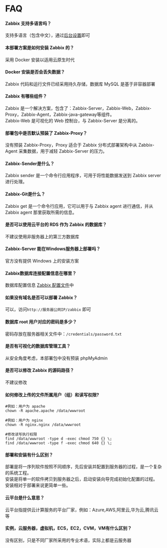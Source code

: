 # FAQ

#### Zabbix 支持多语言吗？

支持多语言（包含中文），通过[后台设置](/zh/solution-more.html#zabbix-语言包)即可

#### 本部署方案是如何安装 Zabbix 的？

采用 Docker 安装以适用云原生时代

#### Docker 安装是否会丢失数据？

Zabbix 代码和运行文件已经采用持久存储，数据库 MySQL 是基于非容器部署

#### Zabbix 有哪些组件？

Zabbix 是一个解决方案，包含了：Zabbix-Server，Zabbix-Web，Zabbix-Proxy，Zabbix-Agent，Zabbix-java-gateway等组件。  
Zabbix-Web 是可视化的 Web 控制台，与 Zabbix-Server 是分离的。

#### 部署包中是否默认预装了 Zabbix-Proxy？

没有预装 Zabbix-Proxy，Proxy 适合于 Zabbix 分布式部署架构中从 Zabbix-Agent 采集数据，用于减轻 Zabbix-Server 的压力。

#### Zabbix-Sender是什么？

Zabbix sender 是一个命令行应用程序，可用于将性能数据发送到 Zabbix server 进行处理。

#### Zabbix-Git是什么？

Zabbix get 是一个命令行应用，它可以用于与 Zabbix agent 进行通信，并从 Zabbix agent 那里获取所需的信息。

#### 是否可以使用云平台的 RDS 作为 Zabbix 的数据库？

不建议使用非服务器上的第三方数据库

#### Zabbix-Server 能在Windows服务器上部署吗？

官方没有提供 Windows 上的安装方案

#### Zabbix数据库连接配置信息在哪里？

数据库配置信息 [Zabbix 配置文件](/zh/stack-components.html#zabbix)中

#### 如果没有域名是否可以部署 Zabbix？

可以，访问`http://服务器公网IP/zabbix` 即可

#### 数据库 root 用户对应的密码是多少？

密码存放在服务器相关文件中：`/credentials/password.txt`

#### 是否有可视化的数据库管理工具？

从安全角度考虑，本部署包中没有预装 phpMyAdmin

#### 是否可以修改 Zabbix 的源码路径？

不建议修改

#### 如何修改上传的文件所属用户（组）和读写权限?

```shell
#例如：用户为 apache
chown -R apache.apache /data/wwwroot

#例如：用户为 nginx
chown -R nginx.nginx /data/wwwroot

#修改读写执行权限
find /data/wwwroot -type d -exec chmod 750 {} \;
find /data/wwwroot -type f -exec chmod 640 {} \;
```
#### 部署和安装有什么区别？

部署是将一序列软件按照不同顺序，先后安装并配置到服务器的过程，是一个复杂的系统工程。  
安装是将单一的软件拷贝到服务器之后，启动安装向导完成初始化配置的过程。  
安装相对于部署来说更简单一些。 

#### 云平台是什么意思？

云平台指提供云计算服务的平台厂家，例如：Azure,AWS,阿里云,华为云,腾讯云等

#### 实例，云服务器，虚拟机，ECS，EC2，CVM，VM有什么区别？

没有区别，只是不同厂家所采用的专业术语，实际上都是云服务器